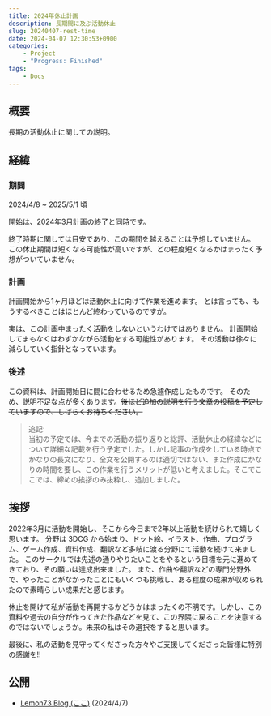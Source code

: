 ```yaml
---
title: 2024年休止計画
description: 長期間に及ぶ活動休止
slug: 20240407-rest-time
date: 2024-04-07 12:30:53+0900
categories:
    - Project
    - "Progress: Finished"
tags:
    - Docs
---
```


## 概要
長期の活動休止に関しての説明。

## 経緯
### 期間
2024/4/8 ~ 2025/5/1 頃

開始は、2024年3月計画の終了と同時です。

終了時期に関しては目安であり、この期間を越えることは予想していません。
この休止期間は短くなる可能性が高いですが、どの程度短くなるかはまったく予想がついていません。

### 計画
計画開始から1ヶ月ほどは活動休止に向けて作業を進めます。
とは言っても、もうするべきことはほとんど終わっているのですが。

実は、この計画中まったく活動をしないというわけではありません。
計画開始してまもなくはわずかながら活動をする可能性があります。
その活動は徐々に減らしていく指針となっています。

### 後述
この資料は、計画開始日に間に合わせるため急遽作成したものです。
そのため、説明不足な点が多くあります。~~後ほど追加の説明を行う文章の投稿を予定していますので、しばらくお待ちください。~~

> 追記: <br />
> 当初の予定では、今までの活動の振り返りと総評、活動休止の経緯などについて詳細な記載を行う予定でした。しかし記事の作成をしている時点でかなりの長文になり、全文を公開するのは適切ではない、また作成にかなりの時間を要し、この作業を行うメリットが低いと考えました。そこでここでは、締めの挨拶のみ抜粋し、追加しました。

## 挨拶
2022年3月に活動を開始し、そこから今日まで2年以上活動を続けられて嬉しく思います。
分野は 3DCG から始まり、ドット絵、イラスト、作曲、プログラム、ゲーム作成、資料作成、翻訳など多岐に渡る分野にて活動を続けて来ました。
このサークルでは先述の通りやりたいことをやるという目標を元に進めてきており、その願いは達成出来ました。
また、作曲や翻訳などの専門分野外で、やったことがなかったことにもいくつも挑戦し、ある程度の成果が収められたので素晴らしい成果だと感じます。

休止を開けて私が活動を再開するかどうかはまったくの不明です。しかし、この資料や過去の自分が作ってきた作品などを見て、この界隈に戻ることを決意するのではないでしょうか。未来の私はその選択をすると思います。

最後に、私の活動を見守ってくださった方々やご支援してくださった皆様に特別の感謝を!!

## 公開
- [Lemon73 Blog (ここ)](./) (2024/4/7)
